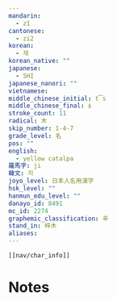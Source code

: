 ```yaml
---
mandarin:
  - zǐ
cantonese:
  - zi2
korean:
  - 재
korean_native: ""
japanese:
  - SHI
japanese_nanori: ""
vietnamese:
middle_chinese_initial: t͡s
middle_chinese_final: ɨ
stroke_count: 11
radical: 木
skip_number: 1-4-7
grade_level: 名
pos: ""
english:
  - yellow catalpa
羅馬字: ji
韓文: 지
joyo_level: 日本人名用漢字
hsk_level: ""
hanmun_edu_level: ""
danayo_id: 8491
mc_id: 2274
graphemic_classification: 辛
stand_in: 梓木
aliases:
---
```

```meta-bind-embed
[[nav/char_info]]
```

# Notes
